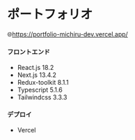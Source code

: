 # ポートフォリオ

🌐https://portfolio-michiru-dev.vercel.app/

#### フロントエンド

- React.js 18.2
- Next.js 13.4.2
- Redux-toolkit 8.1.1
- Typescript 5.1.6
- Tailwindcss 3.3.3

#### デプロイ

- Vercel
